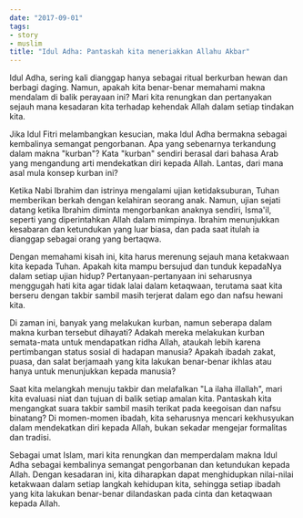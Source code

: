 ```yaml
---
date: "2017-09-01"
tags:
- story
- muslim
title: "Idul Adha: Pantaskah kita meneriakkan Allahu Akbar"
---
```


Idul Adha, sering kali dianggap hanya sebagai ritual berkurban hewan dan berbagi daging. Namun, apakah kita benar-benar memahami makna mendalam di balik perayaan ini? Mari kita renungkan dan pertanyakan sejauh mana kesadaran kita terhadap kehendak Allah dalam setiap tindakan kita.

Jika Idul Fitri melambangkan kesucian, maka Idul Adha bermakna sebagai kembalinya semangat pengorbanan. Apa yang sebenarnya terkandung dalam makna "kurban"? Kata "kurban" sendiri berasal dari bahasa Arab yang mengandung arti mendekatkan diri kepada Allah. Lantas, dari mana asal mula konsep kurban ini?

Ketika Nabi Ibrahim dan istrinya mengalami ujian ketidaksuburan, Tuhan memberikan berkah dengan kelahiran seorang anak. Namun, ujian sejati datang ketika Ibrahim diminta mengorbankan anaknya sendiri, Isma'il, seperti yang diperintahkan Allah dalam mimpinya. Ibrahim menunjukkan kesabaran dan ketundukan yang luar biasa, dan pada saat itulah ia dianggap sebagai orang yang bertaqwa.

Dengan memahami kisah ini, kita harus merenung sejauh mana ketakwaan kita kepada Tuhan. Apakah kita mampu bersujud dan tunduk kepadaNya dalam setiap ujian hidup? Pertanyaan-pertanyaan ini seharusnya menggugah hati kita agar tidak lalai dalam ketaqwaan, terutama saat kita berseru dengan takbir sambil masih terjerat dalam ego dan nafsu hewani kita.

Di zaman ini, banyak yang melakukan kurban, namun seberapa dalam makna kurban tersebut dihayati? Adakah mereka melakukan kurban semata-mata untuk mendapatkan ridha Allah, ataukah lebih karena pertimbangan status sosial di hadapan manusia? Apakah ibadah zakat, puasa, dan salat berjamaah yang kita lakukan benar-benar ikhlas atau hanya untuk menunjukkan kepada manusia?

Saat kita melangkah menuju takbir dan melafalkan "La ilaha illallah", mari kita evaluasi niat dan tujuan di balik setiap amalan kita. Pantaskah kita mengangkat suara takbir sambil masih terikat pada keegoisan dan nafsu binatang? Di momen-momen ibadah, kita seharusnya mencari kekhusyukan dalam mendekatkan diri kepada Allah, bukan sekadar mengejar formalitas dan tradisi.

Sebagai umat Islam, mari kita renungkan dan memperdalam makna Idul Adha sebagai kembalinya semangat pengorbanan dan ketundukan kepada Allah. Dengan kesadaran ini, kita diharapkan dapat menghidupkan nilai-nilai ketakwaan dalam setiap langkah kehidupan kita, sehingga setiap ibadah yang kita lakukan benar-benar dilandaskan pada cinta dan ketaqwaan kepada Allah.